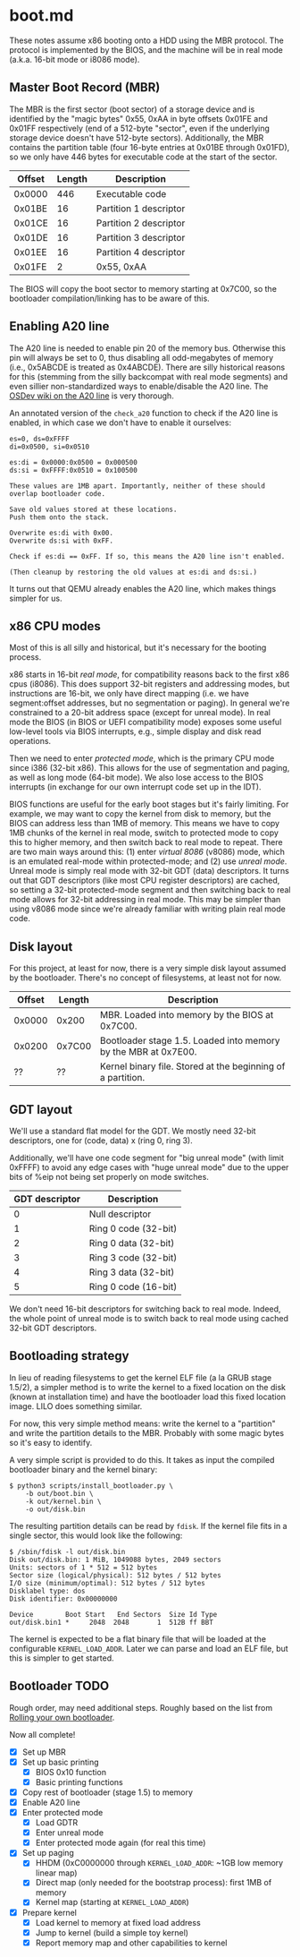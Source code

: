 # boot.md

These notes assume x86 booting onto a HDD using the MBR protocol. The
protocol is implemented by the BIOS, and the machine will be in real
mode (a.k.a. 16-bit mode or i8086 mode).

## Master Boot Record (MBR)
The MBR is the first sector (boot sector) of a storage device and is
identified by the "magic bytes" 0x55, 0xAA in byte offsets 0x01FE and
0x01FF respectively (end of a 512-byte "sector", even if the
underlying storage device doesn't have 512-byte
sectors). Additionally, the MBR contains the partition table (four
16-byte entries at 0x01BE through 0x01FD), so we only have 446 bytes
for executable code at the start of the sector.

| Offset | Length | Description |
| --- | --- | --- |
| 0x0000 | 446 | Executable code |
| 0x01BE | 16 | Partition 1 descriptor |
| 0x01CE | 16 | Partition 2 descriptor |
| 0x01DE | 16 | Partition 3 descriptor |
| 0x01EE | 16 | Partition 4 descriptor |
| 0x01FE | 2 | 0x55, 0xAA |

The BIOS will copy the boot sector to memory starting at 0x7C00, so
the bootloader compilation/linking has to be aware of this.

## Enabling A20 line
The A20 line is needed to enable pin 20 of the memory bus. Otherwise
this pin will always be set to 0, thus disabling all odd-megabytes of
memory (i.e., 0x5ABCDE is treated as 0x4ABCDE). There are silly
historical reasons for this (stemming from the silly backcompat with
real mode segments) and even sillier non-standardized ways to
enable/disable the A20 line. The [OSDev wiki on the A20
line](https://wiki.osdev.org/A20_Line) is very thorough.

An annotated version of the `check_a20` function to check if the A20
line is enabled, in which case we don't have to enable it ourselves:

```
es=0, ds=0xFFFF
di=0x0500, si=0x0510

es:di = 0x0000:0x0500 = 0x000500
ds:si = 0xFFFF:0x0510 = 0x100500

These values are 1MB apart. Importantly, neither of these should
overlap bootloader code.

Save old values stored at these locations.
Push them onto the stack.

Overwrite es:di with 0x00.
Overwrite ds:si with 0xFF.

Check if es:di == 0xFF. If so, this means the A20 line isn't enabled.

(Then cleanup by restoring the old values at es:di and ds:si.)
```

It turns out that QEMU already enables the A20 line, which makes
things simpler for us.

## x86 CPU modes
Most of this is all silly and historical, but it's necessary for the
booting process.

x86 starts in 16-bit *real mode*, for compatibility reasons back to
the first x86 cpus (i8086). This does support 32-bit registers and
addressing modes, but instructions are 16-bit, we only have direct
mapping (i.e. we have segment:offset addresses, but no segmentation or
paging). In general we're constrained to a 20-bit address space
(except for unreal mode). In real mode the BIOS (in BIOS or UEFI
compatibility mode) exposes some useful low-level tools via BIOS
interrupts, e.g., simple display and disk read operations.

Then we need to enter *protected mode*, which is the primary CPU mode
since i386 (32-bit x86). This allows for the use of segmentation and
paging, as well as long mode (64-bit mode). We also lose access to the
BIOS interrupts (in exchange for our own interrupt code set up in the
IDT).

BIOS functions are useful for the early boot stages but it's fairly
limiting. For example, we may want to copy the kernel from disk to
memory, but the BIOS can address less than 1MB of memory. This means
we have to copy 1MB chunks of the kernel in real mode, switch to
protected mode to copy this to higher memory, and then switch back to
real mode to repeat. There are two main ways around this: (1) enter
*virtual 8086* (v8086) mode, which is an emulated real-mode within
protected-mode; and (2) use *unreal mode*. Unreal mode is simply real
mode with 32-bit GDT (data) descriptors. It turns out that GDT
descriptors (like most CPU register descriptors) are cached, so
setting a 32-bit protected-mode segment and then switching back to
real mode allows for 32-bit addressing in real mode. This may be
simpler than using v8086 mode since we're already familiar with
writing plain real mode code.

## Disk layout
For this project, at least for now, there is a very simple disk layout
assumed by the bootloader. There's no concept of filesystems, at least
not for now.

| Offset | Length | Description |
| --- | --- | --- |
| 0x0000 | 0x200 | MBR. Loaded into memory by the BIOS at 0x7C00. |
| 0x0200 | 0x7C00 | Bootloader stage 1.5. Loaded into memory by the MBR at 0x7E00. |
| ?? | ?? | Kernel binary file. Stored at the beginning of a partition. |

## GDT layout
We'll use a standard flat model for the GDT. We mostly need 32-bit
descriptors, one for (code, data) x (ring 0, ring 3).

Additionally, we'll have one code segment for "big unreal mode" (with
limit 0xFFFF) to avoid any edge cases with "huge unreal mode" due to
the upper bits of %eip not being set properly on mode switches.

| GDT descriptor | Description |
| --- | --- |
| 0 | Null descriptor |
| 1 | Ring 0 code (32-bit) |
| 2 | Ring 0 data (32-bit) |
| 3 | Ring 3 code (32-bit) |
| 4 | Ring 3 data (32-bit) |
| 5 | Ring 0 code (16-bit) |

We don't need 16-bit descriptors for switching back to real
mode. Indeed, the whole point of unreal mode is to switch back to real
mode using cached 32-bit GDT descriptors.

## Bootloading strategy
In lieu of reading filesystems to get the kernel ELF file (a la GRUB
stage 1.5/2), a simpler method is to write the kernel to a fixed
location on the disk (known at installation time) and have the
bootloader load this fixed location image. LILO does something
similar.

For now, this very simple method means: write the kernel to a
"partition" and write the partition details to the MBR. Probably with
some magic bytes so it's easy to identify.

A very simple script is provided to do this. It takes as input the
compiled bootloader binary and the kernel binary:
```
$ python3 scripts/install_bootloader.py \
	-b out/boot.bin \
	-k out/kernel.bin \
	-o out/disk.bin
```

The resulting partition details can be read by `fdisk`. If the kernel
file fits in a single sector, this would look like the following:
```
$ /sbin/fdisk -l out/disk.bin
Disk out/disk.bin: 1 MiB, 1049088 bytes, 2049 sectors
Units: sectors of 1 * 512 = 512 bytes
Sector size (logical/physical): 512 bytes / 512 bytes
I/O size (minimum/optimal): 512 bytes / 512 bytes
Disklabel type: dos
Disk identifier: 0x00000000

Device        Boot Start   End Sectors  Size Id Type
out/disk.bin1 *     2048  2048       1  512B ff BBT
```

The kernel is expected to be a flat binary file that will be loaded at
the configurable `KERNEL_LOAD_ADDR`. Later we can parse and load an
ELF file, but this is simpler to get started.

## Bootloader TODO
Rough order, may need additional steps. Roughly based on the list from
[Rolling your own
bootloader](https://wiki.osdev.org/Rolling_Your_Own_Bootloader).

Now all complete!

- [X] Set up MBR
- [X] Set up basic printing
	- [X] BIOS 0x10 function
	- [X] Basic printing functions
- [X] Copy rest of bootloader (stage 1.5) to memory
- [X] Enable A20 line
- [X] Enter protected mode
	- [X] Load GDTR
	- [X] Enter unreal mode
	- [X] Enter protected mode again (for real this time)
- [X] Set up paging
	- [X] HHDM (0xC0000000 through `KERNEL_LOAD_ADDR`: ~1GB low memory
          linear map)
	- [X] Direct map (only needed for the bootstrap process): first
          1MB of memory
	- [X] Kernel map (starting at `KERNEL_LOAD_ADDR`)
- [X] Prepare kernel
	- [X] Load kernel to memory at fixed load address
	- [X] Jump to kernel (build a simple toy kernel)
	- [X] Report memory map and other capabilities to kernel
